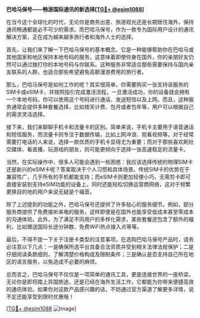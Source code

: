 **巴哈马保号——畅游国际通讯的新选择[[TG💪+ @esim1088](https://t.me/s/esim1088)]**

在当今这个全球化的时代，无论你是商务出差、旅游观光还是长期居住海外，保持通讯畅通都是必不可少的需求。而巴哈马保号，作为一款专为国际用户设计的通讯解决方案，正在成为越来越多旅行者和海外人士的选择。

首先，让我们来了解一下巴哈马保号的基本概念。它是一种能够帮助你在巴哈马或其他国家和地区保持本地号码的服务，这意味着即使你身在国外，你的亲朋好友仍然可以通过拨打你的本地号码与你联系。这种服务非常适合那些需要保持与国内亲友联系的人群，也适合那些希望避免高额漫游费用的旅行者。

那么，巴哈马保号是如何工作的呢？其实很简单。你需要购买一张支持该服务的SIM卡或eSIM卡，并按照指引完成激活流程。一旦激活成功，你的设备就会拥有一个本地号码，你可以使用这个号码进行通话、发送短信以及上网。而且，这种服务通常会提供多种套餐选择，比如按天计费、包月或者包年等，用户可以根据自己的需求灵活选择。

接下来，我们来聊聊手机卡和流量卡的区别。简单来说，手机卡主要用于语音通话和短信服务，而流量卡则专注于数据传输，比如上网冲浪、观看视频等。对于经常需要打电话的人来说，选择一款优质的手机卡显得尤为重要；而对于那些喜欢刷社交媒体、看直播、玩游戏的朋友，则可能更倾向于选择一张高速稳定的流量卡。

当然，在实际操作中，很多人可能会遇到一些困惑：我应该选择传统的物理SIM卡还是新兴的eSIM卡呢？答案取决于个人习惯和具体场景。传统SIM卡的优势在于兼容性广，几乎所有的手机都能支持；而eSIM卡则更加轻便小巧，无需剪卡即可直接安装到支持eSIM功能的设备上，同时还能轻松切换运营商网络，这对于频繁更换目的地的用户来说无疑是个福音。

除了上述提到的功能之外，巴哈马保号还提供了许多贴心的服务细节。例如，部分服务商提供了免费接听来电的服务，这样即便是在国外也能享受低成本甚至零成本的沟通体验。此外，为了满足不同用户的多样化需求，某些套餐还包含了额外的福利，比如赠送国际长途分钟数、免费WiFi热点接入点等等。

最后，不得不提一下关于注册卡类型的注意事项。在选购巴哈马保号产品时，请务必注意以下几点：一是确保所选平台具备合法资质并受到相关法律法规保护；二是仔细阅读条款细则，了解清楚价格构成及限制条件；三是确认是否支持自己所在地区的语言服务，以免造成不必要的麻烦。

总而言之，巴哈马保号不仅仅是一项简单的通讯工具，更是连接世界的一座桥梁。无论你是即将踏上异国旅途，还是已经在海外生活工作，它都能为你带来便捷高效的通讯体验。如果你对这款产品感兴趣的话，不妨通过官方渠道了解更多详情，说不定还能享受到限时优惠哦！

[[TG💪+ @esim1088](https://t.me/s/esim1088) ![Image](https://i.postimg.cc/4NQfJmqS/Snipaste-2025-05-13-00-14-12.png)]